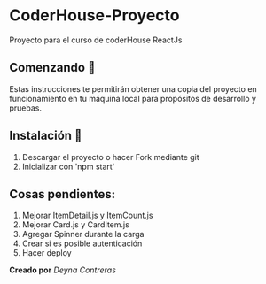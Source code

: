 # CoderHouse-Proyecto
Proyecto para el curso de coderHouse ReactJs

## Comenzando 🚀
Estas instrucciones te permitirán obtener una copia del proyecto en funcionamiento en tu máquina local para propósitos de desarrollo y pruebas.

## Instalación 🔧
1. Descargar el proyecto o hacer Fork mediante git
2. Inicializar con 'npm start'

## Cosas pendientes:
1. Mejorar ItemDetail.js y ItemCount.js
2. Mejorar Card.js y CardItem.js
3. Agregar Spinner durante la carga
4. Crear si es posible autenticación
5. Hacer deploy

**Creado por** *Deyna Contreras* 
